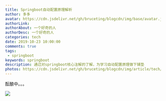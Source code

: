 ```yaml
---
title: Springboot自动配置原理解析
author: 多多
avatar: https://cdn.jsdelivr.net/gh/bruceting/blogcdn/img/base/avatar.jpg
authorLink:
authorAbout: 一个好奇的人
authorDesc: 一个好奇的人
categories: tech
date: 2019-10-23 10:00:00
comments: true
tags:
 - springboot
keywords: springboot
description: 通过对springboot核心注解的了解，为学习自动配置原理做下铺垫
photos: https://cdn.jsdelivr.net/gh/bruceting/blogcdn/img/article/tech/spring/springboot/autoconfig.jpeg
---
```


酝酿中。。。

![](https://cdn.jsdelivr.net/gh/bruceting/blogcdn/img/article/tech/spring/springboot/autoconfig.jpeg)

